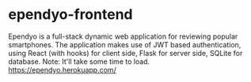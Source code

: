 # ependyo-frontend
Ependyo is a full-stack dynamic web application for reviewing popular smartphones. The application makes use of JWT based authentication, using React (with hooks) for client side, Flask for server side, SQLite for database.
Note: It'll take some time to load.
https://ependyo.herokuapp.com/
